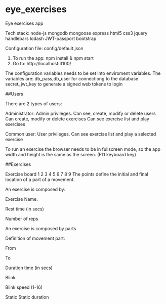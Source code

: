 # eye_exercises
Eye exercises app

Tech stack:
node-js
mongodb
mongoose
express
html5
css3
jquery
handlebars
lodash
JWT-passport
bootstrap

Configuration file: config/default.json

1. To run the app: npm install & npm start
2. Go to: http://localhost:3100/

The configuration variables needs to be set into enviroment variables.
The variables are:
db_pass,db_user for connectiong to the database 
secret_jwt_key to generate a signed web tokens to login

##Users

There are 2 types of users:

Administrator: Admin privileges. 
Can see, create, modify or delete users
Can create, modify or delete exercises
Can see exercise list and play exercises

Common user: User privileges. Can see exercise list and play a selected exercise

To run an exercise the browser needs to be in fullscreen mode, so the app width and height is the same as the screen. (F11 keyboard key)

##Exercises

Exercise board
1     2     3
4     5     6
7     8     9
The points define the initial and final location of a part of a movement.

An exercise is composed by:

Exercise Name.

Rest time (in secs)

Number of reps

An exercise is composed by parts

Definition of movement part:

From 

To 

Duration time (in secs)

Blink 

Blink speed (1-16)

Static Static duration